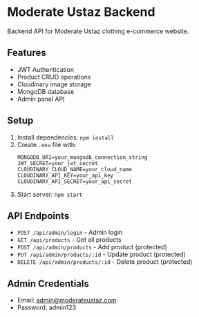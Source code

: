 # Moderate Ustaz Backend

Backend API for Moderate Ustaz clothing e-commerce website.

## Features
- JWT Authentication
- Product CRUD operations
- Cloudinary image storage
- MongoDB database
- Admin panel API

## Setup
1. Install dependencies: `npm install`
2. Create `.env` file with:
   ```
   MONGODB_URI=your_mongodb_connection_string
   JWT_SECRET=your_jwt_secret
   CLOUDINARY_CLOUD_NAME=your_cloud_name
   CLOUDINARY_API_KEY=your_api_key
   CLOUDINARY_API_SECRET=your_api_secret
   ```
3. Start server: `npm start`

## API Endpoints
- `POST /api/admin/login` - Admin login
- `GET /api/products` - Get all products
- `POST /api/admin/products` - Add product (protected)
- `PUT /api/admin/products/:id` - Update product (protected)
- `DELETE /api/admin/products/:id` - Delete product (protected)

## Admin Credentials
- Email: admin@moderateustaz.com
- Password: admin123